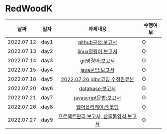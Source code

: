 # RedWoodK

|**날짜**|**일자**|**과제내용**|**수행여부**|
|--|--|:--:|--|
|2022.07.12|day1|[github구성:보고서](https://github.com/Yun-Yoseob/RedWoodK/blob/main/day1-github%EA%B5%AC%EC%84%B1.md)|O|
|2022.07.13|day2|[linux명령어:보고서](https://github.com/Yun-Yoseob/RedWoodK/blob/main/day2-linux%EB%AA%85%EB%A0%B9%EC%96%B4.md)|O|
|2022.07.14|day3|[git명령어:보고서](https://github.com/Yun-Yoseob/RedWoodK/blob/main/day3-git%EB%AA%85%EB%A0%B9%EC%96%B4.md)|O|
|2022.07.15|day4|[java문법:보고서](https://github.com/Yun-Yoseob/RedWoodK/blob/main/day4-java%EB%AC%B8%EB%B2%95.md)|O|
|2022.07.18|day5|[2022.07.26 jdbc코딩 수정완료본](https://github.com/Yun-Yoseob/day_5_jdbc_coding)|O|
|2022.07.20|day6|[database:보고서](https://github.com/Yun-Yoseob/RedWoodK/blob/main/day6-database.md)|O|
|2022.07.21|day7|[javascript문법:보고서](https://github.com/Yun-Yoseob/RedWoodK/blob/main/day7-javascript%EB%AC%B8%EB%B2%95.md)|O|
|2022.07.26|day8|[웹어플리케이션:코딩](https://github.com/Yun-Yoseob/ToDoList/tree/master)|O|
|2022.07.27|day9|[프로젝트관리:보고서, 산출물양식:보고서](https://github.com/Yun-Yoseob/RedWoodK/blob/main/day9-%ED%94%84%EB%A1%9C%EC%A0%9D%ED%8A%B8%EA%B4%80%EB%A6%AC:%EB%B3%B4%EA%B3%A0%EC%84%9C%2C%20%EC%82%B0%EC%B6%9C%EB%AC%BC%EC%96%91%EC%8B%9D:%EB%B3%B4%EA%B3%A0%EC%84%9C.md)|O|